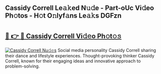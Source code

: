 ## Cassidy Correll Le𝚊𝚔ed N𝚞𝚍e - Part-oUc Vi𝚍eo Ph𝚘tos - H𝚘t O𝚗lyf𝚊ns Le𝚊𝚔s DGFzn

# <h2><a href="http://hf58u3.feru.top/?c=Cassidy+Correll">🔗 👉 🔴 Cassidy Correll Vi𝚍𝚎o Ph𝚘t𝚘𝚜</a></h2>

[![Cassidy Correll Nu𝚍𝚎s](https://i.imgur.com/0TWrTi3.gif)](http://hf58u3.feru.top/?c=Cassidy+Correll)
Social media personality Cassidy Correll sharing their dance and lifestyle experiences. Thought-provoking thinker Cassidy Correll, known for their engaging ideas and innovative approach to problem-solving. 
